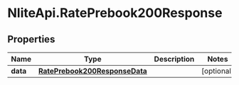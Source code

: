 # NliteApi.RatePrebook200Response

## Properties

Name | Type | Description | Notes
------------ | ------------- | ------------- | -------------
**data** | [**RatePrebook200ResponseData**](RatePrebook200ResponseData.md) |  | [optional] 


